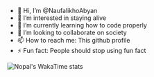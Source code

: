 - 👋 Hi, I’m @NaufalikhoAbyan
- 👀 I’m interested in staying alive
- 🌱 I’m currently learning how to code properly
- 💞️ I’m looking to collaborate on society
- 📫 How to reach me: This github profile
- ⚡ Fun fact: People should stop using fun fact

![Nopal's WakaTime stats](https://github-readme-stats.vercel.app/api/wakatime?username=naufalikhoabyan&langs_count=20&layout=compact&bg_color=90,0d1117,0d1117&title_color=fff&text_color=fff)
